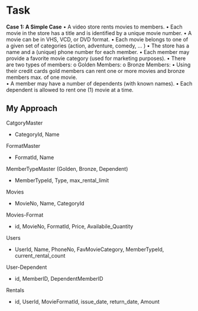 # Task

**Case 1: A Simple Case**
•	A video store rents movies to members.
•	Each movie in the store has a title and is identified by a unique movie number.
•	A movie can be in VHS, VCD, or DVD format.
•	Each movie belongs to one of a given set of categories (action, adventure, comedy, ... )
•	The store has a name and a (unique) phone number for each member.
•	Each member may provide a favorite movie category (used for marketing purposes).
•	There are two types of members: 
	o	Golden Members:
	o	Bronze Members:
•	Using  their credit cards gold members can rent one or more movies and bronze members max. of one movie.  
•	A member may have a number of dependents (with known names).
•	Each dependent is allowed to rent one (1) movie at a time.


## My Approach

CatgoryMaster
-	CategoryId, Name

FormatMaster
-	FormatId, Name

MemberTypeMaster (Golden, Bronze, Dependent)
-	MemberTypeId, Type, max_rental_limit  

Movies
-	MovieNo, Name, CategoryId

Movies-Format
-	id, MovieNo, FormatId, Price, Availabile_Quantity

Users
-	UserId, Name, PhoneNo, FavMovieCategory, MemberTypeId, current_rental_count

User-Dependent
-	id, MemberID, DependentMemberID

Rentals
-	id, UserId, MovieFormatId, issue_date, return_date, Amount
